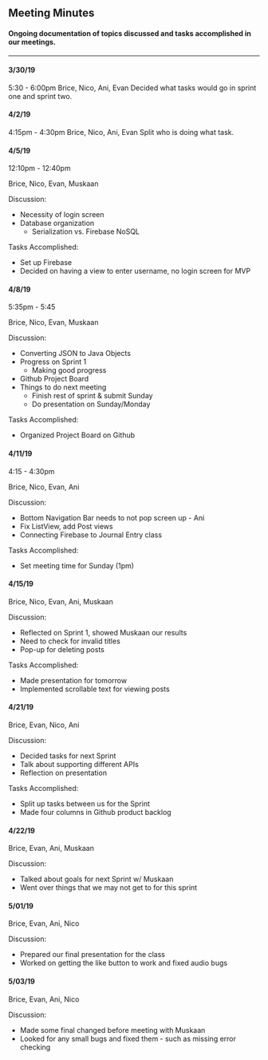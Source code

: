 ## Meeting Minutes

#### Ongoing documentation of topics discussed and tasks accomplished in our meetings.

---

#### 3/30/19
5:30 - 6:00pm
Brice, Nico, Ani, Evan
Decided what tasks would go in sprint one and sprint two.

#### 4/2/19
4:15pm - 4:30pm
Brice, Nico, Ani, Evan
Split who is doing what task.

#### 4/5/19
12:10pm - 12:40pm

Brice, Nico, Evan, Muskaan

Discussion:
* Necessity of login screen
* Database organization
    * Serialization vs. Firebase NoSQL

Tasks Accomplished:
* Set up Firebase
* Decided on having a view to enter username, no login screen for MVP

#### 4/8/19
5:35pm - 5:45

Brice, Nico, Evan, Muskaan

Discussion:
* Converting JSON to Java Objects
* Progress on Sprint 1
    * Making good progress
* Github Project Board
* Things to do next meeting
    * Finish rest of sprint & submit Sunday
    * Do presentation on Sunday/Monday

Tasks Accomplished:
* Organized Project Board on Github

#### 4/11/19
4:15 - 4:30pm

Brice, Nico, Evan, Ani

Discussion:
* Bottom Navigation Bar needs to not pop screen up - Ani
* Fix ListView, add Post views
* Connecting Firebase to Journal Entry class

Tasks Accomplished:
* Set meeting time for Sunday (1pm)


#### 4/15/19

Brice, Nico, Evan, Ani, Muskaan

Discussion:
* Reflected on Sprint 1, showed Muskaan our results
* Need to check for invalid titles
* Pop-up for deleting posts

Tasks Accomplished:
* Made presentation for tomorrow
* Implemented scrollable text for viewing posts


#### 4/21/19

Brice, Evan, Nico, Ani

Discussion:
* Decided tasks for next Sprint
* Talk about supporting different APIs
* Reflection on presentation

Tasks Accomplished:
* Split up tasks between us for the Sprint
* Made four columns in Github product backlog

#### 4/22/19

Brice, Evan, Ani, Muskaan

Discussion:
* Talked about goals for next Sprint w/ Muskaan
* Went over things that we may not get to for this sprint

#### 5/01/19

Brice, Evan, Ani, Nico

Discussion:
* Prepared our final presentation for the class
* Worked on getting the like button to work and fixed audio bugs

#### 5/03/19

Brice, Evan, Ani, Nico

Discussion:
* Made some final changed before meeting with Muskaan
* Looked for any small bugs and fixed them - such as missing error checking


